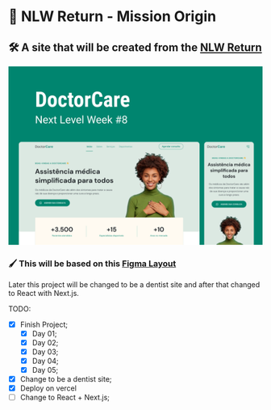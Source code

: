 # 🚀 NLW Return - Mission Origin

## 🛠 A site that will be created from the [NLW Return](https://nextlevelweek.com/)

![Imagem demonstrando o final do projeto](/.github/display.png)

### 🖌 This will be based on this [Figma Layout](https://www.figma.com/community/file/1102912263666619803/DoctorCare)

Later this project will be changed to be a dentist site and after that changed to React with Next.js.

TODO:

- [x] Finish Project;
  - [x] Day 01;
  - [x] Day 02;
  - [x] Day 03;
  - [x] Day 04;
  - [x] Day 05;
- [x] Change to be a dentist site;
- [x] Deploy on vercel
- [ ] Change to React + Next.js;
